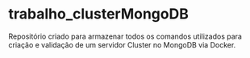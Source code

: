# trabalho_clusterMongoDB
Repositório criado para armazenar todos os comandos utilizados para criação e validação de um servidor Cluster no MongoDB via Docker.
